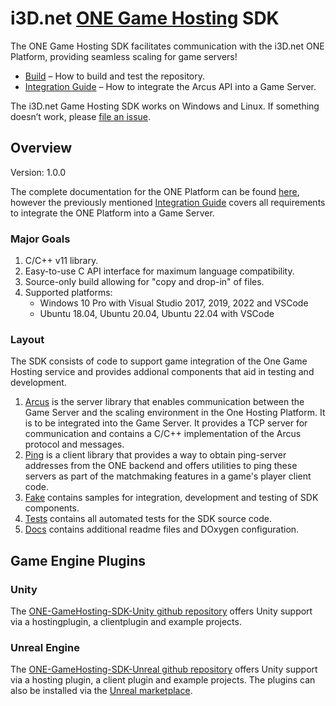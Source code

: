# i3D.net [ONE Game Hosting](https://www.i3d.net/docs/one/odp/) SDK

The ONE Game Hosting SDK facilitates communication with the i3D.net ONE Platform, providing seamless scaling for game servers!

- [Build](docs/build.md) – How to build and test the repository.
- [Integration Guide](docs/integration_guide.md) – How to integrate the Arcus API into a Game Server.

The i3D.net Game Hosting SDK works on Windows and Linux.
If something doesn’t work, please [file an issue](https://github.com/i3D-net/ONE-GameHosting-SDK/issues).

## Overview

Version: 1.0.0

The complete documentation for the ONE Platform can be found [here](https://www.i3d.net/docs/one/), however the previously mentioned [Integration Guide](docs/integration_guide.md) covers all requirements to integrate the ONE Platform into a Game Server.

### Major Goals

1. C/C++ v11 library.
2. Easy-to-use C API interface for maximum language compatibility.
3. Source-only build allowing for "copy and drop-in" of files.
4. Supported platforms:
    - Windows 10 Pro with Visual Studio 2017, 2019, 2022 and VSCode
    - Ubuntu 18.04, Ubuntu 20.04, Ubuntu 22.04 with VSCode

### Layout

The SDK consists of code to support game integration of the One Game Hosting service and provides addional components that aid in testing and development.

1. [Arcus](one/arcus/readme.md) is the server library that enables communication between the Game Server and the scaling environment in the One Hosting Platform. It is to be integrated into the Game Server. It provides a TCP server for communication and contains a C/C++ implementation of the Arcus protocol and messages.
2. [Ping](one/ping/readme.md) is a client library that provides a way to obtain ping-server addresses from the ONE backend and offers utilities to ping these servers as part of the matchmaking features in a game's player client code.
3. [Fake](one/fake/readme.md) contains samples for integration, development and testing of SDK components. 
4. [Tests](tests/readme.md) contains all automated tests for the SDK source code.
5. [Docs](docs/readme.md) contains additional readme files and DOxygen configuration.

## Game Engine Plugins

### Unity

The [ONE-GameHosting-SDK-Unity github repository](https://github.com/i3D-net/ONE-GameHosting-SDK-Unity) offers Unity support via a hostingplugin, a clientplugin and example projects.

### Unreal Engine

The [ONE-GameHosting-SDK-Unreal github repository](https://github.com/i3D-net/ONE-GameHosting-SDK-Unreal) offers Unity support via a hosting plugin, a client plugin and example projects. The plugins can also be installed via the [Unreal marketplace](https://www.unrealengine.com/marketplace/en-US/profile/i3D.net+Performance+Hosting).
